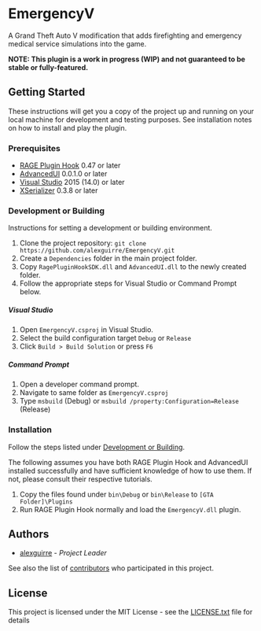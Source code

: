 # EmergencyV

A Grand Theft Auto V modification that adds firefighting and emergency medical service simulations into the game.

**NOTE: This plugin is a work in progress (WIP) and not guaranteed to be stable or fully-featured.**

## Getting Started

These instructions will get you a copy of the project up and running on your local machine for development and testing purposes. See installation notes on how to install and play the plugin.

### Prerequisites

* [RAGE Plugin Hook](https://ragepluginhook.net/Downloads.aspx) 0.47 or later
* [AdvancedUI](https://github.com/alexguirre/AdvancedUI) 0.0.1.0 or later
* [Visual Studio](https://www.visualstudio.com/downloads/) 2015 (14.0) or later
* [XSerializer](https://github.com/QuickenLoans/XSerializer) 0.3.8 or later

### Development or Building

Instructions for setting a development or building environment.

1. Clone the project repository:
`git clone https://github.com/alexguirre/EmergencyV.git`
2. Create a `Dependencies` folder in the main project folder.
3. Copy `RagePluginHookSDK.dll` and `AdvancedUI.dll` to the newly created folder.
4. Follow the appropriate steps for Visual Studio or Command Prompt below.

##### Visual Studio
1. Open `EmergencyV.csproj` in Visual Studio.
2. Select the build configuration target `Debug` or `Release`
3. Click `Build > Build Solution` or press `F6`

##### Command Prompt
1. Open a developer command prompt.
2. Navigate to same folder as `EmergencyV.csproj`
3. Type `msbuild` (Debug) or `msbuild /property:Configuration=Release` (Release)

### Installation

Follow the steps listed under [Development or Building](#development-or-building).

The following assumes you have both RAGE Plugin Hook and AdvancedUI installed successfully and have sufficient knowledge of how to use them. If not, please consult their respective tutorials.

1. Copy the files found under `bin\Debug` or `bin\Release` to `[GTA Folder]\Plugins`
2. Run RAGE Plugin Hook normally and load the `EmergencyV.dll` plugin.

## Authors

* [alexguirre](https://github.com/alexguirre) - *Project Leader*

See also the list of [contributors](https://github.com/alexguirre/EmergencyV/graphs/contributors) who participated in this project.

## License

This project is licensed under the MIT License - see the [LICENSE.txt](LICENSE.txt) file for details

